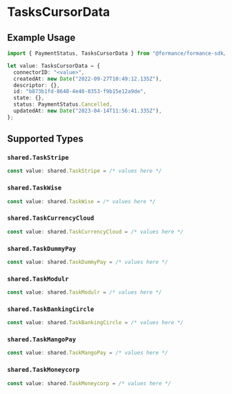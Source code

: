 # TasksCursorData

## Example Usage

```typescript
import { PaymentStatus, TasksCursorData } from "@formance/formance-sdk/sdk/models/shared";

let value: TasksCursorData = {
  connectorID: "<value>",
  createdAt: new Date("2022-09-27T10:49:12.135Z"),
  descriptor: {},
  id: "b873b1fd-8648-4e48-8353-f9b15e12a9de",
  state: {},
  status: PaymentStatus.Cancelled,
  updatedAt: new Date("2023-04-14T11:56:41.335Z"),
};
```

## Supported Types

### `shared.TaskStripe`

```typescript
const value: shared.TaskStripe = /* values here */
```

### `shared.TaskWise`

```typescript
const value: shared.TaskWise = /* values here */
```

### `shared.TaskCurrencyCloud`

```typescript
const value: shared.TaskCurrencyCloud = /* values here */
```

### `shared.TaskDummyPay`

```typescript
const value: shared.TaskDummyPay = /* values here */
```

### `shared.TaskModulr`

```typescript
const value: shared.TaskModulr = /* values here */
```

### `shared.TaskBankingCircle`

```typescript
const value: shared.TaskBankingCircle = /* values here */
```

### `shared.TaskMangoPay`

```typescript
const value: shared.TaskMangoPay = /* values here */
```

### `shared.TaskMoneycorp`

```typescript
const value: shared.TaskMoneycorp = /* values here */
```


